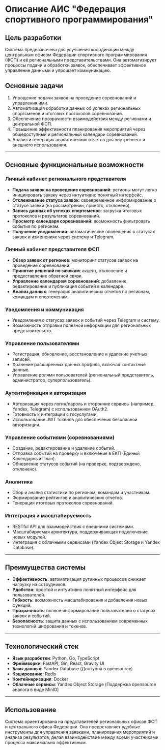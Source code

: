 # Описание АИС "Федерация спортивного программирования"

## Цель разработки

Система предназначена для улучшения координации между центральным офисом Федерации спортивного программирования (ФСП) и её региональными представительствами. Она автоматизирует процессы подачи и обработки заявок, обеспечивает эффективное управление данными и упрощает коммуникацию.

## Основные задачи

1. Упрощение подачи заявок на проведение соревнований и управления ими.
2. Автоматизация обработки данных об успехах региональных спортсменов и итоговых протоколов соревнований.
3. Обеспечение прозрачности взаимодействия между регионами и центральной ФСП.
4. Повышение эффективности планирования мероприятий через общедоступный и региональный календари соревнований.
5. Анализ и генерация аналитических отчетов для внутреннего и внешнего использования.

---

## Основные функциональные возможности

### Личный кабинет регионального представителя

- **Подача заявок на проведение соревнований**: регионы могут легко инициировать заявку через интуитивно понятный интерфейс.
- **Отслеживание статуса заявок**: своевременное информирование о статусе заявки (на рассмотрении, принято, отклонено).
- **Запись данных об успехах спортсменов**: загрузка итоговых протоколов и результатов соревнований.
- **Просмотр календаря соревнований**: возможность фильтровать события по регионам.
- **Получение уведомлений**: автоматические оповещения о статусах заявок и изменениях через систему и Telegram.

### Личный кабинет представителя ФСП

- **Обзор заявок от регионов**: мониторинг статусов заявок на проведение соревнований.
- **Принятие решений по заявкам**: акцепт, отклонение и предоставление обратной связи.
- **Управление календарем соревнований**: добавление, редактирование и публикация событий в календаре.
- **Анализ данных**: генерация аналитических отчетов по регионам, командам и спортсменам.

### Уведомления и коммуникация

- Уведомления о статусах заявок и событий через Telegram и систему.
- Возможность отправки полезной информации для региональных представительств.

### Управление пользователями

- Регистрация, обновление, восстановление и удаление учетных записей.
- Хранение расширенных данных профиля, включая контактные данные.
- Управление ролями пользователей (региональный представитель, администратор, суперпользователь).

### Аутентификация и авторизация

- Авторизация через логин/пароль и сторонние сервисы (например, Yandex, Telegram) с использованием OAuth2.
- Готовность к интеграции с госуслугами.
- Использование JWT токенов для обеспечения безопасной авторизации.

### Управление событиями (соревнованиями)

- Создание, редактирование и удаление событий.
- Отправка событий на проверку и включение в ЕКП (Единый Календарный План).
- Обновление статусов событий (на проверке, подтверждено, отклонено).

### Аналитика

- Сбор и анализ статистики по регионам, командам и участникам.
- Формирование рейтингов и аналитических отчетов.
- Генерация итоговых протоколов соревнований.

### Интеграция и масштабируемость

- RESTful API для взаимодействия с внешними системами.
- Масштабируемая архитектура, поддерживающая подключение новых модулей.
- Интеграция с облачными сервисами (Yandex Object Storage и Yandex Database).

---

## Преимущества системы

- **Эффективность**: автоматизация рутинных процессов снижает нагрузку на сотрудников.
- **Удобство**: простой и интуитивно понятный интерфейс для пользователей.
- **Гибкость**: возможность масштабирования и добавления новых функций.
- **Прозрачность**: полное информирование пользователей о статусах заявок и событий.
- **Безопасность**: защита данных с использованием современных технологий шифрования и токенов.

---

## Технологический стек

- **Язык разработки**: Python, Go, TypeScript
- **Фреймворки**: FastAPI, Gin, React, Gravity UI
- **Базы данных**: Yandex Database (Доступна в opensource)
- **Кэширование**: Redis
- **Контейнеризация**: Docker
- **Облачные сервисы**: Yandex Object Storage (Поддержка opensource аналога в виде MinIO)

---

## Использование

Система ориентирована на представителей региональных офисов ФСП и центрального офиса Федерации. Она предоставляет удобные инструменты для управления заявками, планирования мероприятий и анализа результатов, делая взаимодействие между всеми участниками процесса максимально эффективным.
